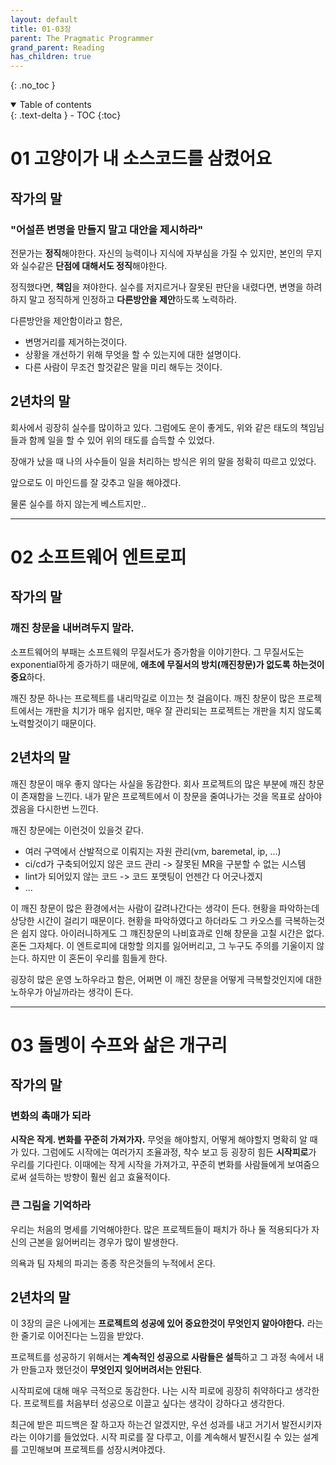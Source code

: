 ```yaml
---
layout: default
title: 01-03장
parent: The Pragmatic Programmer
grand_parent: Reading
has_children: true
---
```




{: .no_toc }
<details open markdown="block">
  <summary>
    Table of contents
  </summary>
  {: .text-delta }
- TOC
{:toc}
</details>


# 01 고양이가 내 소스코드를 삼켰어요

## 작가의 말

### "어설픈 변명을 만들지 말고 대안을 제시하라"

전문가는 **정직**해야한다. 자신의 능력이나 지식에 자부심을 가질 수 있지만, 본인의 무지와 실수같은 **단점에 대해서도 정직**해야한다.

정직했다면, **책임**을 져야한다. 실수를 저지르거나 잘못된 판단을 내렸다면, 변명을 하려하지 말고 정직하게 인정하고 **다른방안을 제안**하도록 노력하라.

다른방안을 제안함이라고 함은, 
- 변명거리를 제거하는것이다. 
- 상황을 개선하기 위해 무엇을 할 수 있는지에 대한 설명이다.
- 다른 사람이 무조건 할것같은 말을 미리 해두는 것이다.


## 2년차의 말

회사에서 굉장히 실수를 많이하고 있다. 그럼에도 운이 좋게도, 위와 같은 태도의 책임님들과 함께 일을 할 수 있어 위의 태도를 습득할 수 있었다.

장애가 났을 때 나의 사수들이 일을 처리하는 방식은 위의 말을 정확히 따르고 있었다. 

앞으로도 이 마인드를 잘 갖추고 일을 해야겠다.

물론 실수를 하지 않는게 베스트지만..

---

# 02 소프트웨어 엔트로피

## 작가의 말

### 깨진 창문을 내버려두지 말라.

소프트웨어의 부패는 소프트웨의 무질서도가 증가함을 이야기한다. 그 무질서도는 exponential하게 증가하기 때문에, **애초에 무질서의 방치(깨진창문)가 없도록 하는것이 중요**하다.

깨진 창문 하나는 프로젝트를 내리막길로 이끄는 첫 걸음이다. 깨진 창문이 많은 프로젝트에서는 개판을 치기가 매우 쉽지만, 매우 잘 관리되는 프로젝트는 개판을 치지 않도록 노력할것이기 때문이다.

## 2년차의 말

깨진 창문이 매우 좋지 않다는 사실을 동감한다. 회사 프로젝트의 많은 부분에 깨진 창문이 존재함을 느낀다. 내가 맡은 프로젝트에서 이 창문을 줄여나가는 것을 목표로 삼아야겠음을 다시한번 느낀다.

깨진 창문에는 이런것이 있을것 같다.
- 여러 구역에서 산발적으로 이뤄지는 자원 관리(vm, baremetal, ip, ...)
- ci/cd가 구축되어있지 않은 코드 관리 -> 잘못된 MR을 구분할 수 없는 시스템
- lint가 되어있지 않는 코드 -> 코드 포맷팅이 언젠간 다 어긋나겠지
- ...

이 깨진 창문이 많은 환경에서는 사람이 갈려나간다는 생각이 든다. 현황을 파악하는데 상당한 시간이 걸리기 때문이다. 현황을 파악하였다고 하더라도 그 카오스를 극복하는것은 쉽지 않다. 아이러니하게도 그 꺠진창문의 나비효과로 인해 창문을 고칠 시간은 없다. 혼돈 그자체다. 이 엔트로피에 대항할 의지를 잃어버리고, 그 누구도 주의를 기울이지 않는다. 하지만 이 혼돈이 우리를 힘들게 한다.

굉장히 많은 운영 노하우라고 함은, 어쩌면 이 깨진 창문을 어떻게 극복할것인지에 대한 노하우가 아닐까라는 생각이 든다.

---

# 03 돌멩이 수프와 삶은 개구리

## 작가의 말

### 변화의 촉매가 되라

**시작은 작게. 변화를 꾸준히 가져가자.** 무엇을 해야할지, 어떻게 해야할지 명확히 알 때가 있다. 그럼에도 시작에는 여러가지 조율과정, 착수 보고 등 굉장히 힘든 **시작피로**가 우리를 기다린다. 이때에는 작게 시작을 가져가고, 꾸준히 변화를 사람들에게 보여줌으로써 설득하는 방향이 훨씬 쉽고 효율적이다.

### 큰 그림을 기억하라

우리는 처음의 명세를 기억해야한다. 많은 프로젝트들이 패치가 하나 둘 적용되다가 자신의 근본을 잃어버리는 경우가 많이 발생한다. 

의욕과 팀 자체의 파괴는 종종 작은것들의 누적에서 온다.

## 2년차의 말

이 3장의 글은 나에게는 **프로젝트의 성공에 있어 중요한것이 무엇인지 알아야한다.** 라는 한 줄기로 이어진다는 느낌을 받았다. 

프로젝트를 성공하기 위해서는 **계속적인 성공으로 사람들은 설득**하고 그 과정 속에서 내가 만들고자 했던것이 **무엇인지 잊어버려서는 안된다**.

시작피로에 대해 매우 극적으로 동감한다. 나는 시작 피로에 굉장히 취약하다고 생각한다. 프로젝트를 처음부터 성공으로 이끌고 싶다는 생각이 강하다고 생각한다. 

최근에 받은 피드백은 잘 하고자 하는건 알겠지만, 우선 성과를 내고 거기서 발전시키자라는 이야기를 들었었다. 시작 피로를 잘 다루고, 이를 계속해서 발전시킬 수 있는 설계를 고민해보며 프로젝트를 성장시켜야겠다.

